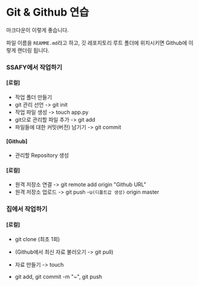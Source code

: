 # Git & Github 연습

마크다운이 이렇게 좋습니다.



파일 이름을 `REAMME.md`라고 하고, 깃 레포지토리 루트 폴더에 위치시키면 Github에 이렇게 랜더링 됩니다.



### SSAFY에서 작업하기

#### [로컬]

- 작업 폴더 만들기
- git 관리 선언 -> git init
- 작업 파일 생성 -> touch app.py
- git으로 관리할 파일 추가 -> git add
- 파일들에 대한 커밋(버전) 남기기 -> git commit



#### [Github]

- 관리할  Repository 생성



#### [로컬]

- 원격 저장소 연결 -> git remote add origin "Github URL"
- 원격 저장소 업로드 -> git push -u`(디폴트값 생성)` origin master



### 집에서 작업하기

#### [로컬]

- git clone (최초 1회)
- (Github에서 최신 자료 불러오기 -> git pull)

- 자료 만들기 -> touch
- git add, git commit -m "~", git push







